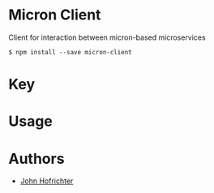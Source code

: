 # Micron Client

Client for interaction between micron-based microservices

`$ npm install --save micron-client`

# Key


# Usage


# Authors

- [John Hofrichter](https://github.com/johnhof)
